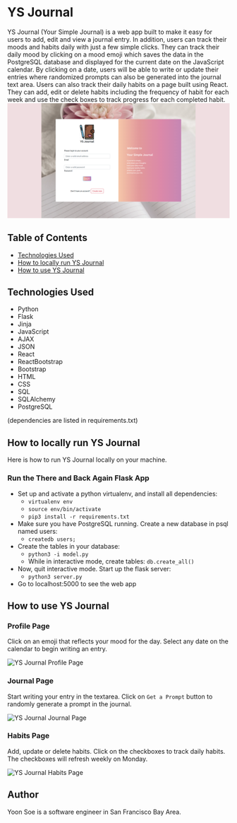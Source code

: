 # YS Journal
YS Journal (Your Simple Journal) is a web app built to make it easy for users to add, edit and view a journal entry. In addition, users can track their moods and habits daily with just a few simple clicks. They can track their daily mood by clicking on a mood emoji which saves the data in the PostgreSQL database and displayed for the current date on the JavaScript calendar. By clicking on a date, users will be able to write or update their entries where randomized prompts can also be generated into the journal text area. Users can also track their daily habits on a page built using React. They can add, edit or delete habits including the frequency of habit for each week and use the check boxes to track progress for each completed habit.
![YS Journal Homepage](/static/img/homepage.png)


## Table of Contents
* [Technologies Used](#technologiesused)
* [How to locally run YS Journal](#run)
* [How to use YS Journal](#use)

## <a name="technologiesused"></a>Technologies Used

* Python
* Flask
* Jinja
* JavaScript
* AJAX
* JSON
* React
* ReactBootstrap
* Bootstrap
* HTML
* CSS
* SQL
* SQLAlchemy
* PostgreSQL

(dependencies are listed in requirements.txt)

## <a name="run"></a>How to locally run YS Journal

Here is how to run YS Journal locally on your machine.

### Run the There and Back Again Flask App

  * Set up and activate a python virtualenv, and install all dependencies:
    * `virtualenv env`
    * `source env/bin/activate`
    * `pip3 install -r requirements.txt`
  * Make sure you have PostgreSQL running. Create a new database in psql named users:
  	* `createdb users;`
  * Create the tables in your database:
    * `python3 -i model.py`
    * While in interactive mode, create tables: `db.create_all()`
  * Now, quit interactive mode. Start up the flask server:
    * `python3 server.py`
  * Go to localhost:5000 to see the web app


## <a name="use"></a>How to use YS Journal

### Profile Page
Click on an emoji that reflects your mood for the day. Select any date on the calendar to begin writing an entry.

![YS Journal Profile Page](//static/img/profile.png)

### Journal Page
Start writing your entry in the textarea. Click on `Get a Prompt` button to randomly generate a prompt in the journal.

![YS Journal Journal Page](//static/img/journal.png)

### Habits Page
Add, update or delete habits. Click on the checkboxes to track daily habits. The checkboxes will refresh weekly on Monday.

![YS Journal Habits Page](//static/img/habits.png)

## <a name="author"></a>Author
Yoon Soe is a software engineer in San Francisco Bay Area.